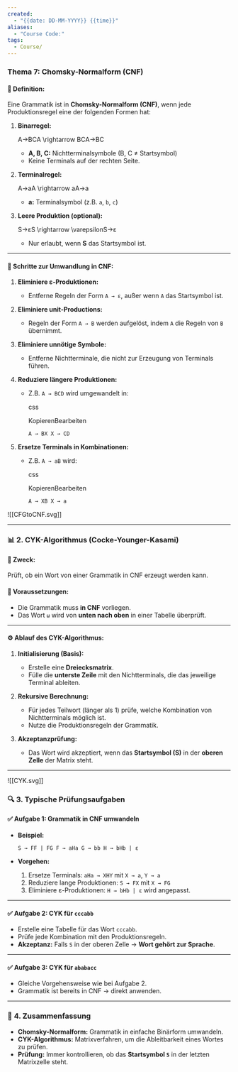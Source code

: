 ```yaml
---
created:
  - "{{date: DD-MM-YYYY}} {{time}}"
aliases:
  - "Course Code:"
tags:
  - Course/
---
```

### **Thema 7: Chomsky-Normalform (CNF)**

#### 📌 **Definition:**

Eine Grammatik ist in **Chomsky-Normalform (CNF)**, wenn jede Produktionsregel eine der folgenden Formen hat:

1. **Binarregel:**
    
    A→BCA \rightarrow BCA→BC
    - **A, B, C:** Nichtterminalsymbole (B, C ≠ Startsymbol)
    - Keine Terminals auf der rechten Seite.
2. **Terminalregel:**
    
    A→aA \rightarrow aA→a
    - **a:** Terminalsymbol (z.B. `a`, `b`, `c`)
3. **Leere Produktion (optional):**
    
    S→εS \rightarrow \varepsilonS→ε
    - Nur erlaubt, wenn **S** das Startsymbol ist.

---

#### 📝 **Schritte zur Umwandlung in CNF:**

1. **Eliminiere ε-Produktionen:**
    
    - Entferne Regeln der Form `A → ε`, außer wenn `A` das Startsymbol ist.
2. **Eliminiere unit-Productions:**
    
    - Regeln der Form `A → B` werden aufgelöst, indem `A` die Regeln von `B` übernimmt.
3. **Eliminiere unnötige Symbole:**
    
    - Entferne Nichtterminale, die nicht zur Erzeugung von Terminals führen.
4. **Reduziere längere Produktionen:**
    
    - Z.B. `A → BCD` wird umgewandelt in:
        
        css
        
        KopierenBearbeiten
        
        `A → BX X → CD`
        
5. **Ersetze Terminals in Kombinationen:**
    
    - Z.B. `A → aB` wird:
        
        css
        
        KopierenBearbeiten
        
        `A → XB X → a`
        


![[CFGtoCNF.svg]]

---

### 📊 **2. CYK-Algorithmus (Cocke-Younger-Kasami)**

#### 📌 **Zweck:**

Prüft, ob ein Wort von einer Grammatik in CNF erzeugt werden kann.

#### 📝 **Voraussetzungen:**

- Die Grammatik muss **in CNF** vorliegen.
- Das Wort `ω` wird von **unten nach oben** in einer Tabelle überprüft.

---

#### ⚙️ **Ablauf des CYK-Algorithmus:**

1. **Initialisierung (Basis):**
    
    - Erstelle eine **Dreiecksmatrix**.
    - Fülle die **unterste Zeile** mit den Nichtterminals, die das jeweilige Terminal ableiten.
2. **Rekursive Berechnung:**
    
    - Für jedes Teilwort (länger als 1) prüfe, welche Kombination von Nichtterminals möglich ist.
    - Nutze die Produktionsregeln der Grammatik.
3. **Akzeptanzprüfung:**
    
    - Das Wort wird akzeptiert, wenn das **Startsymbol (S)** in der **oberen Zelle** der Matrix steht.

---

![[CYK.svg]]

### 🔍 **3. Typische Prüfungsaufgaben**

#### ✅ **Aufgabe 1: Grammatik in CNF umwandeln**

- **Beispiel:**

    `S → FF | FG F → aHa G → bb H → bHb | ε`
    
- **Vorgehen:**
    
    1. Ersetze Terminals: `aHa → XHY` mit `X → a`, `Y → a`
    2. Reduziere lange Produktionen: `S → FX` mit `X → FG`
    3. Eliminiere ε-Produktionen: `H → bHb | ε` wird angepasst.

---

#### ✅ **Aufgabe 2: CYK für `cccabb`**

- Erstelle eine Tabelle für das Wort `cccabb`.
- Prüfe jede Kombination mit den Produktionsregeln.
- **Akzeptanz:** Falls `S` in der oberen Zelle → **Wort gehört zur Sprache**.

---

#### ✅ **Aufgabe 3: CYK für `ababacc`**

- Gleiche Vorgehensweise wie bei Aufgabe 2.
- Grammatik ist bereits in CNF → direkt anwenden.

---

### 🎯 **4. Zusammenfassung**

- **Chomsky-Normalform:** Grammatik in einfache Binärform umwandeln.
- **CYK-Algorithmus:** Matrixverfahren, um die Ableitbarkeit eines Wortes zu prüfen.
- **Prüfung:** Immer kontrollieren, ob das **Startsymbol `S`** in der letzten Matrixzelle steht.